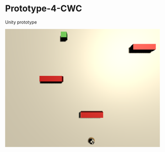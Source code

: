 # Prototype-4-CWC
Unity prototype

![screenshot](https://raw.githubusercontent.com/Steedalion/Primitives/main/Screenshot.PNG)
